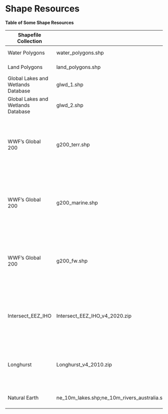 # Shape Resources

**Table of Some Shape Resources**

| Shapefile Collection               | Shapefiles used in our analysis                                                                                                                                                                | Creation Date | version              | source                                                                 | Type                           | Attributes                                                                                                                                                                                                                                            | Description                                                                                                                                                                                                                                | Comment                                                                                                                     |
|------------------------------------|------------------------------------------------------------------------------------------------------------------------------------------------------------------------------------------------|---------------|----------------------|------------------------------------------------------------------------|--------------------------------|-------------------------------------------------------------------------------------------------------------------------------------------------------------------------------------------------------------------------------------------------------|--------------------------------------------------------------------------------------------------------------------------------------------------------------------------------------------------------------------------------------------|-----------------------------------------------------------------------------------------------------------------------------|
| Water Polygons                     | water_polygons.shp                                                                                                                                                                             | 2022-12-07    | 2022-12-07T01:00:00Z | OpenStreetMap                                                          | sea                            | None                                                                                                                                                                                                                                                  | Seems to be surprisingly reliable, with good coverage.                                                                                                                                                                                     |                                                                                                                             |
| Land Polygons                      | land_polygons.shp                                                                                                                                                                              | 2022-12-07    | 2022-12-07T01:00:00Z | OpenStreetMap                                                          | terrestrial(land + freshwater) | None                                                                                                                                                                                                                                                  | Seems to be surprisingly reliable, with good coverage.                                                                                                                                                                                     |                                                                                                                             |
| Global Lakes and Wetlands Database | glwd_1.shp                                                                                                                                                                                     | 2004-07-01    | 2004-07-01           | https://www.worldwildlife.org/pages/global-lakes-and-wetlands-database | freshwater                     | GLWD_ID;TYPE;LAKE_NAME;DAM_NAME;POLY_SRC;AREA_SKM;PERIM_KM;LONG_DEG;LAT_DEG;ELEV_M;CATCH_TSKM;INFLOW_CMS;VOLUME_CKM;VOL_SRC;COUNTRY;SEC_CNTRY;RIVER;NEAR_CITY;MGLD_TYPE;MGLD_AREA;LRS_AREA;LRS_AR_SRC;LRS_CATCH;DAM_HEIGHT;DAM_YEAR;USE_1;USE_2;USE_3 |                                                                                                                                                                                                                                            |                                                                                                                             |
| Global Lakes and Wetlands Database | glwd_2.shp                                                                                                                                                                                     | 2004-07-01    | 2004-07-01           | https://www.worldwildlife.org/pages/global-lakes-and-wetlands-database | freshwater                     | GLWD_ID;TYPE;POLY_SRC;AREA_SKM;PERIM_KM;LONG_DEG;LAT_DEG                                                                                                                                                                                              |                                                                                                                                                                                                                                            |                                                                                                                             |
| WWF’s Global 200                   | g200_terr.shp                                                                                                                                                                                  | 2004-07-01    | 2004-07-01           | https://www.worldwildlife.org/publications/global-200                  | terrestrial                    |                                                                                                                                                                                                                                                       | WWF’s Global 200 project analyzed global patterns of biodiversity to identify a set of the Earth's terrestrial, freshwater, and marine ecoregions that harbour exceptional biodiversity and are representative of its ecosystems.          | currently just using the freshwater                                                                                         |
| WWF’s Global 200                   | g200_marine.shp                                                                                                                                                                                | 2004-07-01    | 2004-07-01           | https://www.worldwildlife.org/publications/global-200                  | marine                         |                                                                                                                                                                                                                                                       | WWF’s Global 200 project analyzed global patterns of biodiversity to identify a set of the Earth's terrestrial, freshwater, and marine ecoregions that harbour exceptional biodiversity and are representative of its ecosystems.          | currently just using the freshwater                                                                                         |
| WWF’s Global 200                   | g200_fw.shp                                                                                                                                                                                    | 2004-07-01    | 2004-07-01           | https://www.worldwildlife.org/publications/global-200                  | freshwater                     |                                                                                                                                                                                                                                                       | WWF’s Global 200 project analyzed global patterns of biodiversity to identify a set of the Earth's terrestrial, freshwater, and marine ecoregions that harbour exceptional biodiversity and are representative of its ecosystems.          | currently just using the freshwater                                                                                         |
| Intersect_EEZ_IHO                  | Intersect_EEZ_IHO_v4_2020.zip                                                                                                                                                                  | 2020-03-16    | v4_2020              | https://www.marineregions.org/downloads.php                            | sea                            |                                                                                                                                                                                                                                                       | The IHO polygon layer has a low resolution, but the EEZ polygon layer has a high resolution coastline (GSHHS). The intersect of the two layers required using many GIS tools, and in some cases reverting to a lower resolution coastline. |                                                                                                                             |
| Longhurst                          | Longhurst_v4_2010.zip                                                                                                                                                                          | 2010-03-10    | v4_2020              | https://www.marineregions.org/downloads.php                            | sea                            |                                                                                                                                                                                                                                                       | Citation: Flanders Marine Institute (2009). Longhurst Provinces. Available online at https://www.marineregions.org/. Consulted on 2023-03-06. - Unknown resolution, but likely coarse                                                      |                                                                                                                             |
| Natural Earth                      | ne_10m_lakes.shp;ne_10m_rivers_australia.shp;ne_10m_rivers_europe.shp;ne_10m_rivers_lake_centerlines.shp;ne_10m_rivers_north_america.shp;ne_50m_lakes.shp;ne_50m_rivers_lake_centerlines.shp;% | 2012          | 2.0                  | https://www.naturalearthdata.com/features/                             | general, inc. rivers and lakes |                                                                                                                                                                                                                                                       |                                                                                                                                                                                                                                            | see https://rstudio-pubs-static.s3.amazonaws.com/542604_2e7b2356b6694332809ecad67c376c97.html#lakes-and-rivers-naturalearth |